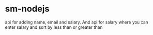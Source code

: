 # sm-nodejs
api for adding name, email and salary. And api for salary where you can enter salary and sort by less than or greater than
